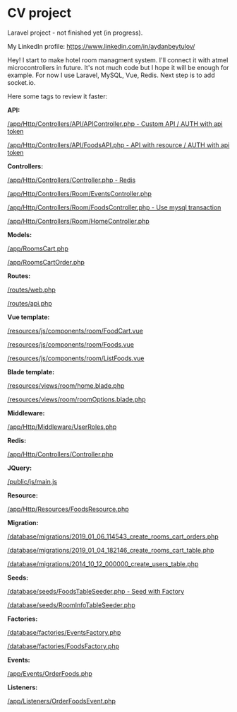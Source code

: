 # CV project
Laravel project - not finished yet (in progress).

My LinkedIn profile: https://www.linkedin.com/in/aydanbeytulov/

Hey! I start to make hotel room managment system. I'll connect it with atmel microcontrollers in future. 
It's not much code but I hope it will be enough for example. For now I use Laravel, MySQL, Vue, Redis. 
Next step is to add socket.io.


Here some tags to review it faster: 

__API:__

[/app/Http/Controllers/API/APIController.php - Custom API / AUTH with api token](/app/Http/Controllers/API/APIController.php)

[/app/Http/Controllers/API/FoodsAPI.php - API with resource / AUTH with api token](/app/Http/Controllers/API/FoodsAPI.php)


__Controllers:__

[/app/Http/Controllers/Controller.php - Redis](/app/Http/Controllers/Controller.php)

[/app/Http/Controllers/Room/EventsController.php](/app/Http/Controllers/Room/EventsController.php)

[/app/Http/Controllers/Room/FoodsController.php - Use mysql transaction](/app/Http/Controllers/Room/FoodsController.php)

[/app/Http/Controllers/Room/HomeController.php](/app/Http/Controllers/Room/HomeController.php)

__Models:__ 

[/app/RoomsCart.php](/app/RoomsCart.php)

[/app/RoomsCartOrder.php](/app/RoomsCartOrder.php)

__Routes:__

[/routes/web.php](/routes/web.php)

[/routes/api.php](/routes/api.php)

__Vue template:__ 

[/resources/js/components/room/FoodCart.vue](/resources/js/components/room/FoodCart.vue)

[/resources/js/components/room/Foods.vue](/resources/js/components/room/Foods.vue)

[/resources/js/components/room/ListFoods.vue](/resources/js/components/room/ListFoods.vue)

__Blade template:__ 

[/resources/views/room/home.blade.php](/resources/views/room/home.blade.php)

[/resources/views/room/roomOptions.blade.php](/resources/views/room/roomOptions.blade.php)

__Middleware:__

[/app/Http/Middleware/UserRoles.php](/app/Http/Middleware/UserRoles.php)

__Redis:__

[/app/Http/Controllers/Controller.php](/app/Http/Controllers/Controller.php)

__JQuery:__

[/public/js/main.js](/public/js/main.js)

__Resource:__ 

[/app/Http/Resources/FoodsResource.php](/app/Http/Resources/FoodsResource.php)

__Migration:__ 

[/database/migrations/2019_01_06_114543_create_rooms_cart_orders.php](/database/migrations/2019_01_06_114543_create_rooms_cart_orders.php)

[/database/migrations/2019_01_04_182146_create_rooms_cart_table.php](/database/migrations/2019_01_04_182146_create_rooms_cart_table.php)

[/database/migrations/2014_10_12_000000_create_users_table.php](/database/migrations/2014_10_12_000000_create_users_table.php)

__Seeds:__ 

[/database/seeds/FoodsTableSeeder.php - Seed with Factory](/database/seeds/FoodsTableSeeder.php)

[/database/seeds/RoomInfoTableSeeder.php](/database/seeds/RoomInfoTableSeeder.php)

__Factories:__

[/database/factories/EventsFactory.php](/database/factories/EventsFactory.php)

[/database/factories/FoodsFactory.php](/database/factories/FoodsFactory.php)

__Events:__ 

[/app/Events/OrderFoods.php](/app/Events/OrderFoods.php)

__Listeners:__ 

[/app/Listeners/OrderFoodsEvent.php](/app/Listeners/OrderFoodsEvent.php)
